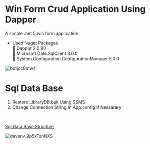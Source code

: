 # Win Form Crud Application Using Dapper<br/>

A simple .net 5 win form application<br/>

* Used Nuget Packages<br/>
📌 Dapper 2.0.90 <br/>
📌 Microsoft.Data.SqlClient 3.0.0 <br/>
📌 System.Configuration.ConfigurationManager 5.0.0<br/>

![botjoc8mw4](https://user-images.githubusercontent.com/76606140/124156792-ae1cf080-dab5-11eb-8e7e-226bfcd729f9.png)

# Sql Data Base <br/>

1) Restore LibraryDB.bak Using SSMS<br/>
2) Change Connection String In App.config If Nessarary<br/>
<br/>

<ins> Sql Data Base Structure </ins> <br/>

![devenv_9p5xTsnNXS](https://user-images.githubusercontent.com/76606140/124156799-af4e1d80-dab5-11eb-8ca6-57c2a1e21afe.png)

